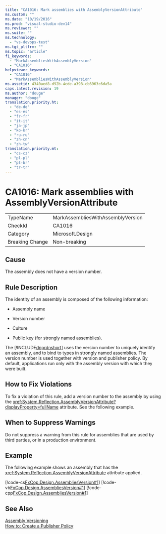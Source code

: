 ```yaml
---
title: "CA1016: Mark assemblies with AssemblyVersionAttribute"
ms.custom: ""
ms.date: "10/19/2016"
ms.prod: "visual-studio-dev14"
ms.reviewer: ""
ms.suite: ""
ms.technology: 
  - "vs-devops-test"
ms.tgt_pltfrm: ""
ms.topic: "article"
f1_keywords: 
  - "MarkAssembliesWithAssemblyVersion"
  - "CA1016"
helpviewer_keywords: 
  - "CA1016"
  - "MarkAssembliesWithAssemblyVersion"
ms.assetid: 4340aed8-d92b-4cde-a398-cb6963c6da5a
caps.latest.revision: 19
ms.author: "douge"
manager: "douge"
translation.priority.ht: 
  - "de-de"
  - "es-es"
  - "fr-fr"
  - "it-it"
  - "ja-jp"
  - "ko-kr"
  - "ru-ru"
  - "zh-cn"
  - "zh-tw"
translation.priority.mt: 
  - "cs-cz"
  - "pl-pl"
  - "pt-br"
  - "tr-tr"
---
```

# CA1016: Mark assemblies with AssemblyVersionAttribute
|||  
|-|-|  
|TypeName|MarkAssembliesWithAssemblyVersion|  
|CheckId|CA1016|  
|Category|Microsoft.Design|  
|Breaking Change|Non-breaking|  
  
## Cause  
 The assembly does not have a version number.  
  
## Rule Description  
 The identity of an assembly is composed of the following information:  
  
-   Assembly name  
  
-   Version number  
  
-   Culture  
  
-   Public key (for strongly named assemblies).  
  
 The [!INCLUDE[dnprdnshort](../code-quality/includes/dnprdnshort_md.md)] uses the version number to uniquely identify an assembly, and to bind to types in strongly named assemblies. The version number is used together with version and publisher policy. By default, applications run only with the assembly version with which they were built.  
  
## How to Fix Violations  
 To fix a violation of this rule, add a version number to the assembly by using the <xref:System.Reflection.AssemblyVersionAttribute?displayProperty=fullName> attribute. See the following example.  
  
## When to Suppress Warnings  
 Do not suppress a warning from this rule for assemblies that are used by third parties, or in a production environment.  
  
## Example  
 The following example shows an assembly that has the <xref:System.Reflection.AssemblyVersionAttribute> attribute applied.  
  
 [!code-cs[FxCop.Design.AssembliesVersion#1](../code-quality/codesnippet/CSharp/ca1016--mark-assemblies-with-assemblyversionattribute_1.cs)]
 [!code-vb[FxCop.Design.AssembliesVersion#1](../code-quality/codesnippet/VisualBasic/ca1016--mark-assemblies-with-assemblyversionattribute_1.vb)]
 [!code-cpp[FxCop.Design.AssembliesVersion#1](../code-quality/codesnippet/CPP/ca1016--mark-assemblies-with-assemblyversionattribute_1.cpp)]  
  
## See Also  
 [Assembly Versioning](../Topic/Assembly%20Versioning.md)   
 [How to: Create a Publisher Policy](../Topic/How%20to:%20Create%20a%20Publisher%20Policy.md)